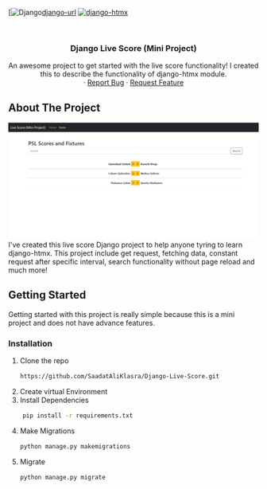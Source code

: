 <div id="top"></div>

[![Django][django-sheild][django-url]
[![django-htmx][django-htmx]][django-htmx-url]

<!-- PROJECT LOGO -->
<br />
<div align="center">

  <h3 align="center">Django Live Score (Mini Project)</h3>

  <p align="center">
    An awesome project to get started with the live score functionality! I created this to describe the functionality of django-htmx module.
    <br />
    ·
    <a href="https://github.com/SaadatAliKlasra/Django-Live-Score/issues">Report Bug</a>
    ·
    <a href="https://github.com/SaadatAliKlasra/Django-Live-Score/issues">Request Feature</a>
  </p>
</div>

<!-- ABOUT THE PROJECT -->

## About The Project

[![Django Live Score Screen Shot][product-screenshot]](https://www.saadatali.dev)
I've created this live score Django project to help anyone tyring to learn django-htmx. This project include get request, fetching data, constant request after specific interval, search functionality without page reload and much more!

## Getting Started

Getting started with this project is really simple because this is a mini project and does not have advance features.

### Installation

1. Clone the repo
   ```sh
   https://github.com/SaadatAliKlasra/Django-Live-Score.git
   ```
2. Create virtual Environment
3. Install Dependencies

```sh
    pip install -r requirements.txt
```

4. Make Migrations
   ```python
   python manage.py makemigrations
   ```
5. Migrate
   ```python
   python manage.py migrate
   ```

[django-sheild]: https://img.shields.io/badge/-django-black.svg?style=for-the-badge&logo=django&colorB=555
[django-url]: https://www.djangoproject.com/
[django-htmx]: https://img.shields.io/badge/htmx--black.svg?style=for-the-badge&logo=django&colorB=555
[django-htmx-url]: https://github.com/adamchainz/django-htmx
[product-screenshot]: images/dashboard.png
